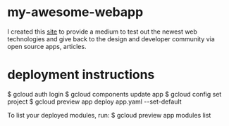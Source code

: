 # my-awesome-webapp

I created this <a href="http://www.santhoshkumar.org">site</a> to provide a medium to test out the newest
web technologies and give back to the design and developer community via open source apps, articles.

# deployment instructions

$ gcloud auth login
$ gcloud components update app
$ gcloud config set project <your-project-id>
$ gcloud preview app deploy app.yaml --set-default

To list your deployed modules, run:
$ gcloud preview app modules list
